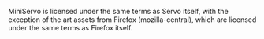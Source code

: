 MiniServo is licensed under the same terms as Servo itself, with the exception of the art assets from Firefox (mozilla-central), which are licensed under the same terms as Firefox itself.